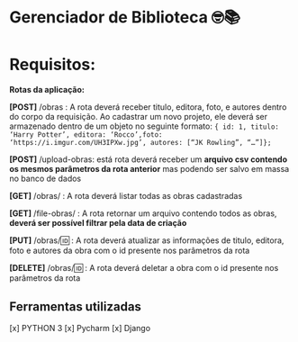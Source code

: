 # Gerenciador de Biblioteca 🤓📚


# **Requisitos:**

**Rotas da aplicação:**

**[POST]** /obras : A rota deverá receber titulo, editora, foto, e autores dentro do corpo da requisição. Ao cadastrar um novo projeto, ele deverá ser armazenado dentro de um objeto no seguinte formato: 
```{ id: 1, titulo: ‘Harry Potter’, editora: ‘Rocco’,foto: ‘https://i.imgur.com/UH3IPXw.jpg’, autores: [“JK Rowling”, “…”]};```

**[POST]** /upload-obras: está rota deverá receber um **arquivo csv contendo os mesmos parâmetros da rota anterior** mas podendo ser salvo em massa no banco de dados  

**[GET]** /obras/ : A rota deverá listar todas as obras cadastradas

**[GET]** /file-obras/ : A rota retornar um arquivo contendo todos as obras, **deverá ser possível filtrar pela data de criação**

**[PUT]** /obras/:id: : A rota deverá atualizar as informações de titulo, editora, foto e autores da obra com o id presente nos parâmetros da rota

**[DELETE]** /obras/:id: : A rota deverá deletar a obra com o id presente nos parâmetros da rota

## Ferramentas utilizadas

[x] PYTHON 3
[x] Pycharm
[x] Django
